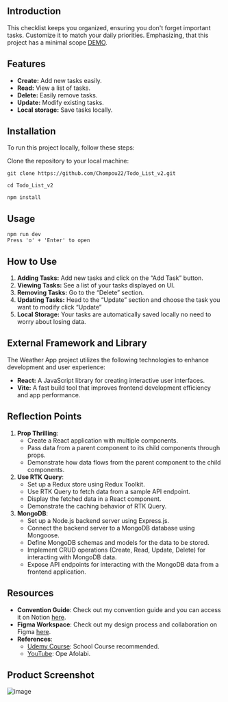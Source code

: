 ## Introduction

This checklist keeps you organized, ensuring you don't forget important tasks. Customize it to match your daily priorities. Emphasizing, that this project has a minimal scope [DEMO](https://todo-client-kappa.vercel.app/).

## Features

- **Create:** Add new tasks easily.
- **Read:** View a list of tasks.
- **Delete:** Easily remove tasks.
- **Update:** Modify existing tasks.
- **Local storage:** Save tasks locally.

## Installation

To run this project locally, follow these steps:

Clone the repository to your local machine:

```
git clone https://github.com/Chompou22/Todo_List_v2.git

cd Todo_List_v2

npm install
```

## Usage

```
npm run dev
Press 'o' + 'Enter' to open
```

## How to Use

1. **Adding Tasks:** Add new tasks and click on the “Add Task” button.
2. **Viewing Tasks:** See a list of your tasks displayed on UI. 
3. **Removing Tasks:** Go to the “Delete” section.
4. **Updating Tasks:** Head to the “Update” section and choose the task you want to modify click “Update”
5. **Local Storage:** Your tasks are automatically saved locally no need to worry about losing data.

## External Framework and Library

The Weather App project utilizes the following technologies to enhance development and user experience:

- **React:** A JavaScript library for creating interactive user interfaces.
- **Vite:** A fast build tool that improves frontend development efficiency and app performance.

## Reflection Points

1. **Prop Thrilling**:
    - Create a React application with multiple components.
    - Pass data from a parent component to its child components through props.
    - Demonstrate how data flows from the parent component to the child components.
2. **Use RTK Query**:
    - Set up a Redux store using Redux Toolkit.
    - Use RTK Query to fetch data from a sample API endpoint.
    - Display the fetched data in a React component.
    - Demonstrate the caching behavior of RTK Query.
3. **MongoDB**:
    - Set up a Node.js backend server using Express.js.
    - Connect the backend server to a MongoDB database using Mongoose.
    - Define MongoDB schemas and models for the data to be stored.
    - Implement CRUD operations (Create, Read, Update, Delete) for interacting with MongoDB data.
    - Expose API endpoints for interacting with the MongoDB data from a frontend application.

## Resources

- **Convention Guide**: Check out my convention guide and you can access it on Notion [here](https://www.notion.so/Convention-Guide-71d419202cd242c8b585d9c346d77933?pvs=21).
- **Figma Workspace**: Check out my design process and collaboration on Figma [here](https://www.figma.com/file/VpBno8QJMfDWRY3lpGiqNU/Todo?type=design&node-id=0%3A1&mode=design&t=KFCwqu5JGrpyuM0s-1).
- **References**:
    - [Udemy Course](https://anbschool.udemy.com/course/react-redux/learn/lecture/34694140#overview): School Course recommended.
    - [YouTube](https://youtu.be/LoYbN6qoQHA?si=Hea10Rii9_ZpHLi5): Ope Afolabi.

## Product Screenshot

![image](https://github.com/Chompou22/Todo_List_v2/assets/102459445/0585dbea-7b67-426e-b41c-1134f9683fc8)

